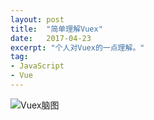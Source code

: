 ```yaml
---
layout: post
title:  "简单理解Vuex"
date:   2017-04-23
excerpt: "个人对Vuex的一点理解。"
tag:
- JavaScript
- Vue
---
```


![Vuex脑图](http://leohughes.github.io/asset/img/VueMindMapping.png)
